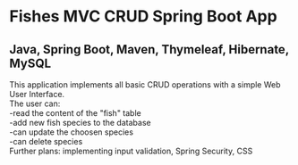 # Fishes MVC CRUD Spring Boot App
## Java, Spring Boot, Maven, Thymeleaf, Hibernate, MySQL

This application implements all basic CRUD operations with a simple Web User Interface.  
The user can:  
-read the content of the "fish" table  
-add new fish species to the database  
-can update the choosen species  
-can delete species  
Further plans: implementing input validation, Spring Security, CSS
